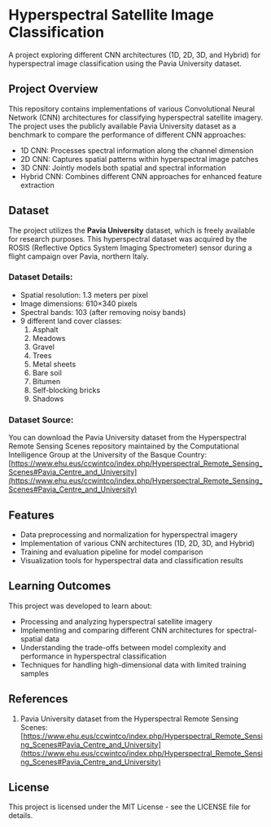 # Hyperspectral Satellite Image Classification

A project exploring different CNN architectures (1D, 2D, 3D, and Hybrid) for hyperspectral image classification using the Pavia University dataset.

## Project Overview

This repository contains implementations of various Convolutional Neural Network (CNN) architectures for classifying hyperspectral satellite imagery. The project uses the publicly available Pavia University dataset as a benchmark to compare the performance of different CNN approaches:

- 1D CNN: Processes spectral information along the channel dimension
- 2D CNN: Captures spatial patterns within hyperspectral image patches
- 3D CNN: Jointly models both spatial and spectral information
- Hybrid CNN: Combines different CNN approaches for enhanced feature extraction

## Dataset

The project utilizes the **Pavia University** dataset, which is freely available for research purposes. This hyperspectral dataset was acquired by the ROSIS (Reflective Optics System Imaging Spectrometer) sensor during a flight campaign over Pavia, northern Italy.

### Dataset Details:
- Spatial resolution: 1.3 meters per pixel
- Image dimensions: 610×340 pixels
- Spectral bands: 103 (after removing noisy bands)
- 9 different land cover classes: 
  1. Asphalt
  2. Meadows
  3. Gravel
  4. Trees
  5. Metal sheets
  6. Bare soil
  7. Bitumen
  8. Self-blocking bricks
  9. Shadows

### Dataset Source:
You can download the Pavia University dataset from the Hyperspectral Remote Sensing Scenes repository maintained by the Computational Intelligence Group at the University of the Basque Country:
[https://www.ehu.eus/ccwintco/index.php/Hyperspectral_Remote_Sensing_Scenes#Pavia_Centre_and_University](https://www.ehu.eus/ccwintco/index.php/Hyperspectral_Remote_Sensing_Scenes#Pavia_Centre_and_University)

## Features

- Data preprocessing and normalization for hyperspectral imagery
- Implementation of various CNN architectures (1D, 2D, 3D, and Hybrid)
- Training and evaluation pipeline for model comparison
- Visualization tools for hyperspectral data and classification results

## Learning Outcomes

This project was developed to learn about:

- Processing and analyzing hyperspectral satellite imagery
- Implementing and comparing different CNN architectures for spectral-spatial data
- Understanding the trade-offs between model complexity and performance in hyperspectral classification
- Techniques for handling high-dimensional data with limited training samples


## References

1. Pavia University dataset from the Hyperspectral Remote Sensing Scenes: [https://www.ehu.eus/ccwintco/index.php/Hyperspectral_Remote_Sensing_Scenes#Pavia_Centre_and_University](https://www.ehu.eus/ccwintco/index.php/Hyperspectral_Remote_Sensing_Scenes#Pavia_Centre_and_University)


## License

This project is licensed under the MIT License - see the LICENSE file for details.
